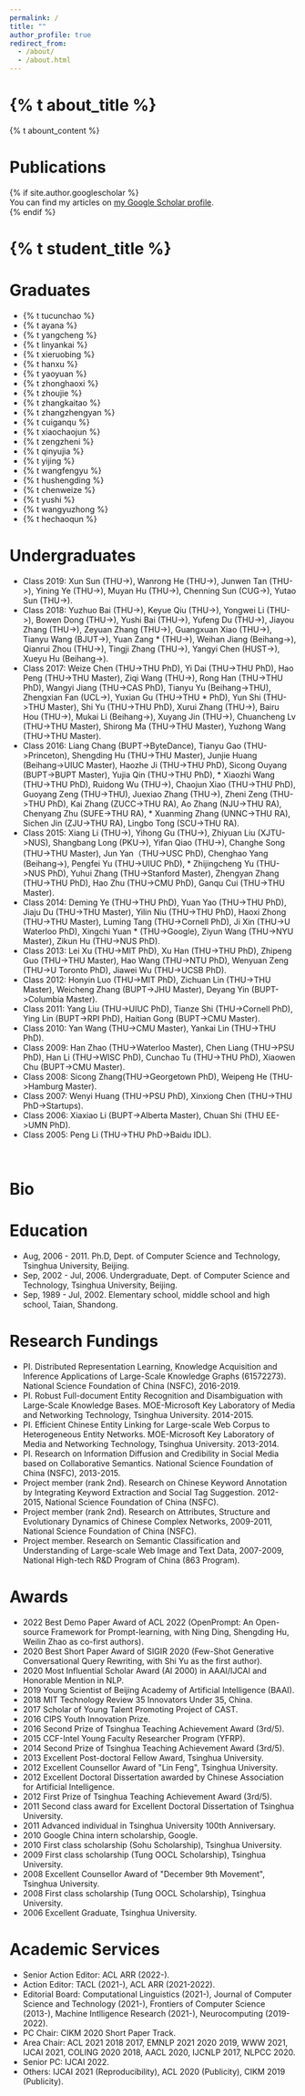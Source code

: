 ```yaml
---
permalink: /
title: ""
author_profile: true
redirect_from: 
  - /about/
  - /about.html
---
```


<h1>{% t about_title %}</h1>
{% t abount_content %}

<h1 id="publications">Publications</h1>
{% if site.author.googlescholar %}
  <div class="wordwrap">You can find my articles on <a href="{{site.author.googlescholar}}">my Google Scholar profile</a>.</div>
{% endif %}

<br/>
<h1 id="students">{% t student_title %}</h1>


Graduates
======
* {% t tucunchao %}
* {% t ayana %}
* {% t yangcheng %}
* {% t linyankai %}
* {% t xieruobing %}
* {% t hanxu %}
* {% t yaoyuan %}
* {% t zhonghaoxi %}
* {% t zhoujie %}
* {% t zhangkaitao %}
* {% t zhangzhengyan %}
* {% t cuiganqu %}
* {% t xiaochaojun %}
* {% t zengzheni %}
* {% t qinyujia %}
* {% t yijing %}
* {% t wangfengyu %}
* {% t hushengding %}
* {% t chenweize %}
* {% t yushi %}
* {% t wangyuzhong %}
* {% t hechaoqun %}


Undergraduates
======
* Class 2019: Xun Sun (THU->), Wanrong He (THU->), Junwen Tan (THU->), Yining Ye (THU->), Muyan Hu (THU->), Chenning Sun (CUG->), Yutao Sun (THU->).
* Class 2018: Yuzhuo Bai (THU->), Keyue Qiu (THU->), Yongwei Li (THU->), Bowen Dong (THU->), Yushi Bai (THU->), Yufeng Du (THU->), Jiayou Zhang (THU->), Zeyuan Zhang (THU->), Guangxuan Xiao (THU->), Tianyu Wang (BJUT->), Yuan Zang * (THU->), Weihan Jiang (Beihang->), Qianrui Zhou (THU->), Tingji Zhang (THU->), Yangyi Chen (HUST->), Xueyu Hu (Beihang->).
* Class 2017: Weize Chen (THU->THU PhD), Yi Dai (THU->THU PhD), Hao Peng (THU->THU Master), Ziqi Wang (THU->), Rong Han (THU->THU PhD), Wangyi Jiang (THU->CAS PhD), Tianyu Yu (Beihang->THU), Zhengxian Fan (UCL->), Yuxian Gu (THU->THU * PhD), Yun Shi (THU->THU Master), Shi Yu (THU->THU PhD), Xurui Zhang (THU->), Bairu Hou (THU->), Mukai Li (Beihang->), Xuyang Jin (THU->), Chuancheng Lv (THU->THU Master), Shirong Ma (THU->THU Master), Yuzhong Wang (THU->THU Master).
* Class 2016: Liang Chang (BUPT->ByteDance), Tianyu Gao (THU->Princeton), Shengding Hu (THU->THU Master), Junjie Huang (Beihang->UIUC Master), Haozhe Ji (THU->THU PhD), Sicong Ouyang (BUPT->BUPT Master), Yujia Qin (THU->THU PhD), * Xiaozhi Wang (THU->THU PhD), Ruidong Wu (THU->), Chaojun Xiao (THU->THU PhD), Guoyang Zeng (THU->THU), Juexiao Zhang (THU->), Zheni Zeng (THU->THU PhD), Kai Zhang (ZUCC->THU RA), Ao Zhang (NJU->THU RA), Chenyang Zhu (SUFE->THU RA), * Xuanming Zhang (UNNC->THU RA), Sichen Jin (ZJU->THU RA), Lingbo Tong (SCU->THU RA).
* Class 2015: Xiang Li (THU->), Yihong Gu (THU->), Zhiyuan Liu (XJTU->NUS), Shangbang Long (PKU->), Yifan Qiao (THU->), Changhe Song (THU->THU Master), Jun Yan（THU->USC PhD), Chenghao Yang (Beihang->), Pengfei Yu (THU->UIUC PhD), * Zhijingcheng Yu (THU->NUS PhD), Yuhui Zhang (THU->Stanford Master), Zhengyan Zhang (THU->THU PhD), Hao Zhu (THU->CMU PhD), Ganqu Cui (THU->THU Master).
* Class 2014: Deming Ye (THU->THU PhD), Yuan Yao (THU->THU PhD), Jiaju Du (THU->THU Master), Yilin Niu (THU->THU PhD), Haoxi Zhong (THU->THU Master), Luming Tang (THU->Cornell PhD), Ji Xin (THU->U Waterloo PhD), Xingchi Yuan * (THU->Google), Ziyun Wang (THU->NYU Master), Zikun Hu (THU->NUS PhD).
* Class 2013: Lei Xu (THU->MIT PhD), Xu Han (THU->THU PhD), Zhipeng Guo (THU->THU Master), Hao Wang (THU->NTU PhD), Wenyuan Zeng (THU->U Toronto PhD), Jiawei Wu (THU->UCSB PhD).
* Class 2012: Honyin Luo (THU->MIT PhD), Zichuan Lin (THU->THU Master), Weicheng Zhang (BUPT->JHU Master), Deyang Yin (BUPT->Columbia Master).
* Class 2011: Yang Liu (THU->UIUC PhD), Tianze Shi (THU->Cornell PhD), Ying Lin (BUPT->RPI PhD), Haitian Gong (BUPT->CMU Master).
* Class 2010: Yan Wang (THU->CMU Master), Yankai Lin (THU->THU PhD).
* Class 2009: Han Zhao (THU->Waterloo Master), Chen Liang (THU->PSU PhD), Han Li (THU->WISC PhD), Cunchao Tu (THU->THU PhD), Xiaowen Chu (BUPT->CMU Master).
* Class 2008: Sicong Zhang(THU->Georgetown PhD), Weipeng He (THU->Hamburg Master).
* Class 2007: Wenyi Huang (THU->PSU PhD), Xinxiong Chen (THU->THU PhD->Startups).
* Class 2006: Xiaxiao Li (BUPT->Alberta Master), Chuan Shi (THU EE->UMN PhD).
* Class 2005: Peng Li (THU->THU PhD->Baidu IDL).

<br />
<h1 id="bio">Bio</h1>


Education
======
* Aug, 2006 - 2011. Ph.D, Dept. of Computer Science and Technology, Tsinghua University, Beijing.
* Sep, 2002 - Jul, 2006. Undergraduate, Dept. of Computer Science and Technology, Tsinghua University, Beijing.
* Sep, 1989 - Jul, 2002. Elementary school, middle school and high school, Taian, Shandong.

Research Fundings
======
* PI. Distributed Representation Learning, Knowledge Acquisition and Inference Applications of Large-Scale Knowledge Graphs (61572273). National Science Foundation of China (NSFC), 2016-2019.
* PI. Robust Full-document Entity Recognition and Disambiguation with Large-Scale Knowledge Bases. MOE-Microsoft Key Laboratory of Media and Networking Technology, Tsinghua University. 2014-2015.
* PI. Efficient Chinese Entity Linking for Large-scale Web Corpus to Heterogeneous Entity Networks. MOE-Microsoft Key Laboratory of Media and Networking Technology, Tsinghua University. 2013-2014.
* PI. Research on Information Diffusion and Credibility in Social Media based on Collaborative Semantics. National Science Foundation of China (NSFC), 2013-2015.
* Project member (rank 2nd). Research on Chinese Keyword Annotation by Integrating Keyword Extraction and Social Tag Suggestion. 2012-2015, National Science Foundation of China (NSFC).
* Project member (rank 2nd). Research on Attributes, Structure and Evolutionary Dynamics of Chinese Complex Networks, 2009-2011, National Science Foundation of China (NSFC).
* Project member. Research on Semantic Classification and Understanding of Large-scale Web Image and Text Data, 2007-2009, National High-tech R&D Program of China (863 Program).

Awards
======
* 2022 Best Demo Paper Award of ACL 2022 (OpenPrompt: An Open-source Framework for Prompt-learning, with Ning Ding, Shengding Hu, Weilin Zhao as co-first authors).
* 2020 Best Short Paper Award of SIGIR 2020 (Few-Shot Generative Conversational Query Rewriting, with Shi Yu as the first author).
* 2020 Most Influential Scholar Award (AI 2000) in AAAI/IJCAI and Honorable Mention in NLP.
* 2019 Young Scientist of Beijing Academy of Artificial Intelligence (BAAI).
* 2018 MIT Technology Review 35 Innovators Under 35, China.
* 2017 Scholar of Young Talent Promoting Project of CAST.
* 2016 CIPS Youth Innovation Prize.
* 2016 Second Prize of Tsinghua Teaching Achievement Award (3rd/5).
* 2015 CCF-Intel Young Faculty Researcher Program (YFRP).
* 2014 Second Prize of Tsinghua Teaching Achievement Award (3rd/5).
* 2013 Excellent Post-doctoral Fellow Award, Tsinghua University.
* 2012 Excellent Counsellor Award of "Lin Feng", Tsinghua University.
* 2012 Excellent Doctoral Dissertation awarded by Chinese Association for Artificial Intelligence.
* 2012 First Prize of Tsinghua Teaching Achievement Award (3rd/5).
* 2011 Second class award for Excellent Doctoral Dissertation of Tsinghua University.
* 2011 Advanced individual in Tsinghua University 100th Anniversary.
* 2010 Google China intern scholarship, Google.
* 2010 First class scholarship (Sohu Scholarship), Tsinghua University.
* 2009 First class scholarship (Tung OOCL Scholarship), Tsinghua University.
* 2008 Excellent Counsellor Award of "December 9th Movement", Tsinghua University.
* 2008 First class scholarship (Tung OOCL Scholarship), Tsinghua University.
* 2006 Excellent Graduate, Tsinghua University.

Academic Services
======
* Senior Action Editor: ACL ARR (2022-).
* Action Editor: TACL (2021-), ACL ARR (2021-2022).
* Editorial Board: Computational Linguistics (2021-), Journal of Computer Science and Technology (2021-), Frontiers of Computer Science (2013-), Machine Intlligence Research (2021-), Neurocomputing (2019-2022).
* PC Chair: CIKM 2020 Short Paper Track.
* Area Chair: ACL 2021 2018 2017, EMNLP 2021 2020 2019, WWW 2021, IJCAI 2021, COLING 2020 2018, AACL 2020, IJCNLP 2017, NLPCC 2020.
* Senior PC: IJCAI 2022.
* Others: IJCAI 2021 (Reproducibility), ACL 2020 (Publicity), CIKM 2019 (Publicity).
